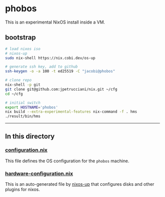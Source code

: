 # phobos

This is an experimental NixOS install inside a VM.

## bootstrap

```bash
# load nixos iso
# nixos-up
sudo nix-shell https://nix.cobi.dev/os-up

# generate ssh key, add to github
ssh-keygen -o -a 100 -t ed25519 -C "jacobi@phobos"

# clone repo
nix-shell -p git
git clone git@github.com:jpetrucciani/nix.git ~/cfg
cd ~/cfg

# initial switch
export HOSTNAME='phobos'
nix build --extra-experimental-features nix-command -f . hms
./result/bin/hms
```

---

## In this directory

### [configuration.nix](./configuration.nix)

This file defines the OS configuration for the `phobos` machine.

### [hardware-configuration.nix](./hardware-configuration.nix)

This is an auto-generated file by [nixos-up](https://github.com/samuela/nixos-up) that configures disks and other plugins for nixos.

